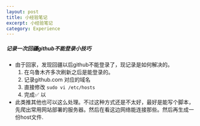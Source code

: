 ```yaml
---
layout: post
title: 小经验笔记
excerpt: 小经验笔记
category: Experience 
---
```


##### 记录一次回疆github不能登录小技巧

- 由于回家，发现回疆以后github不能登录了，现记录是如何解决的。
  1. 在乌鲁木齐多次刷新之后是能登录的。 
  2. 记录github.com 对应的域名 
  3. 直接修改 `sudo vi /etc/hosts` 
  4. 完成✅   以
- 此类推其他也可以这么处理。不过这种方式还是不太好，最好是能写个脚本，先爬出常用网站部署的服务器。然后在看这边网络能连接那些。然后再生成一份host文件.
